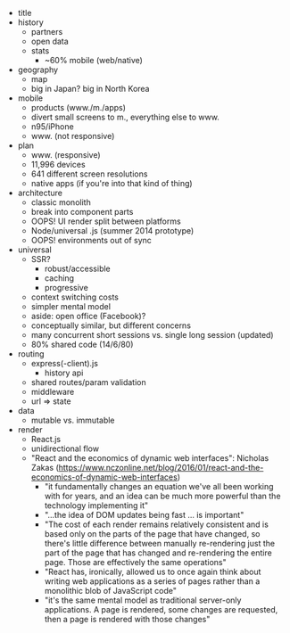 - title
- history
  - partners
  - open data
  - stats
    - ~60% mobile (web/native)
- geography 
  - map
  - big in Japan? big in North Korea
- mobile
  - products (www./m./apps)
  - divert small screens to m., everything else to www.
  - n95/iPhone
  - www. (not responsive)
- plan
  - www. (responsive)
  - 11,996 devices
  - 641 different screen resolutions
  - native apps (if you're into that kind of thing)
- architecture
  - classic monolith
  - break into component parts
  - OOPS! UI render split between platforms
  - Node/universal .js (summer 2014 prototype)
  - OOPS! environments out of sync
- universal
  - SSR?
    - robust/accessible
    - caching
    - progressive
  - context switching costs
  - simpler mental model
  - aside: open office (Facebook)?
  - conceptually similar, but different concerns
  - many concurrent short sessions vs. single long session (updated)
  - 80% shared code (14/6/80)
- routing
  - express(-client).js
    - history api
  - shared routes/param validation
  - middleware
  - url => state
- data
  - mutable vs. immutable
- render
  - React.js
  - unidirectional flow
  - "React and the economics of dynamic web interfaces": Nicholas Zakas (https://www.nczonline.net/blog/2016/01/react-and-the-economics-of-dynamic-web-interfaces)
    - "it fundamentally changes an equation we've all been working with for years, and an idea can be much more powerful than the technology implementing it"
    - "...the idea of DOM updates being fast ... is important"
    - "The cost of each render remains relatively consistent and is based only on the parts of the page that have changed, so there's little difference between manually re-rendering just the part of the page that has changed and re-rendering the entire page. Those are effectively the same operations"
    - "React has, ironically, allowed us to once again think about writing web applications as a series of pages rather than a monolithic blob of JavaScript code"
    - "it's the same mental model as traditional server-only applications. A page is rendered, some changes are requested, then a page is rendered with those changes"
